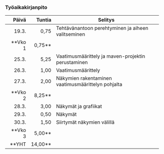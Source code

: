 ### Työaikakirjanpito

|Päivä    |Tuntia |Selitys                                                     |
|--------:|------:|------------------------------------------------------------|
|19.3.    |0,75   |Tehtävänantoon perehtyminen ja aiheen valitseminen          |
|**Vko 1  |0,75** |                                                            |
|25.3.    |5,25   |Vaatimusmäärittely ja maven-projektin perustaminen          |
|26.3.    |1,00   |Vaatimusmäärittely                                          |
|27.3.    |2,00   |Näkymien rakentaminen vaatimusmäärittelyn pohjalta          |
|**Vko 2  |8,25** |                                                            |
|28.3.    |3,00   |Näkymät ja grafiikat                                        |
|29.3.    |0,50   |Näkymät                                                     |
|30.3.    |1,50   |Siirtymät näkymien välillä                                  |
|**Vko 3  |5,00** |                                                            |
|**YHT    |14,00**|                                                            |
